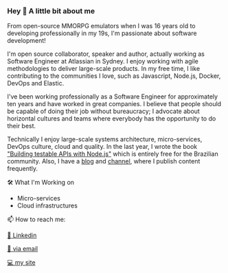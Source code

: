 ### Hey 👋 A little bit about me

From open-source MMORPG emulators when I was 16 years old to developing professionally in my 19s, I'm passionate about software development!

I'm open source collaborator, speaker and author, actually working as Software Engineer at Atlassian in Sydney. I enjoy working with agile methodologies to deliver large-scale products. In my free time, I like contributing to the communities I love, such as Javascript, Node.js, Docker, DevOps and Elastic.

I've been working professionally as a Software Engineer for approximately ten years and have worked in great companies. I believe that people should be capable of doing their job without bureaucracy; I advocate about horizontal cultures and teams where everybody has the opportunity to do their best.

Technically I enjoy large-scale systems architecture, micro-services, DevOps culture, cloud and quality.
In the last year, I wrote the book ["Building testable APIs with Node.js"](https://leanpub.com/construindo-apis-testaveis-com-nodejs/) which is entirely free for the Brazilian community. Also, I have a [blog](https://walde.co/) and [channel](https://www.youtube.com/user/waldemaneto/videos), where I publish content frequently.

🛠 What I'm Working on
- Micro-services
- Cloud infrastructures

📫 How to reach me:

[💬 Linkedin](https://www.linkedin.com/in/waldemarnt/)

[📧 via email](mailto:waldemarnt@gmail.com)

[💻 my site ](https://walde.co)

